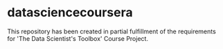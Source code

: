 datasciencecoursera
===================

This repository has been created in partial fulfillment of the requirements for 'The Data Scientist's Toolbox' Course Project.
